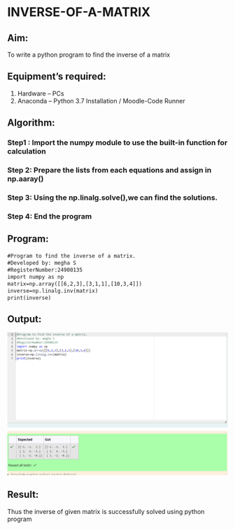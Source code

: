 # INVERSE-OF-A-MATRIX
## Aim:
To write a python program to find the inverse of a matrix
## Equipment’s required:
1. 	Hardware – PCs
2. 	Anaconda – Python 3.7 Installation / Moodle-Code Runner
## Algorithm:
### Step1 : Import the numpy module to use the built-in function for calculation
### Step 2: Prepare the lists from each equations and assign in np.aaray()
### Step 3: Using the np.linalg.solve(),we can find the solutions.
### Step 4: End the program

## Program:

```
#Program to find the inverse of a matrix.
#Developed by: megha S
#RegisterNumber:24900135
import numpy as np
matrix=np.array([[6,2,3],[3,1,1],[10,3,4]])
inverse=np.linalg.inv(matrix)
print(inverse)

```

## Output:
![output](<Screenshot 2024-11-16 201928-1.png>)
## Result:
Thus the inverse of given matrix is successfully solved using python program

